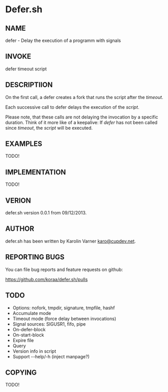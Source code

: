 # Defer.sh

## NAME

defer - Delay the execution of a programm with signals

## INVOKE

defer timeout script

## DESCRIPTIION

On the first call, a defer creates a fork
that runs the script after the _timeout_.

Each successive call to defer delays the execution of the _script_.

Please note, that these calls are not delaying the invocation by
a specific duration. Think  of it more like of a keepalive:
If _defer_  has not been called since _timeout_, the _script_ will
be executed.

## EXAMPLES

TODO!

## IMPLEMENTATION

TODO!

## VERION

defer.sh version 0.0.1 from 09/12/2013.

## AUTHOR

defer.sh has been written by Karolin Varner <karo@cupdev.net>.

## REPORTING BUGS

You can file bug reports and feature requests on github:

https://github.com/koraa/defer.sh/pulls

## TODO

* Options: nofork, tmpdir, signature, tmpfile, hashf
* Accumulate mode
* Timeout mode (force delay between invocations)
* Signal sources: SIGUSR1, fifo, pipe
* On-defer-block
* On-start-block
* Expire file
* Query
* Version info in script
* Support --help/-h (inject manpage?)

## COPYING

TODO!
